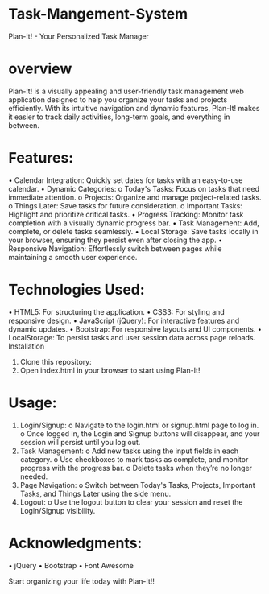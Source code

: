 # Task-Mangement-System
Plan-It! - Your Personalized Task Manager
# overview
Plan-It! is a visually appealing and user-friendly task management web application designed to help you organize your tasks and projects efficiently. With its intuitive navigation and dynamic features, Plan-It! makes it easier to track daily activities, long-term goals, and everything in between.
# Features:
•	Calendar Integration: Quickly set dates for tasks with an easy-to-use calendar.
•	Dynamic Categories:
o	Today's Tasks: Focus on tasks that need immediate attention.
o	Projects: Organize and manage project-related tasks.
o	Things Later: Save tasks for future consideration.
o	Important Tasks: Highlight and prioritize critical tasks.
•	Progress Tracking: Monitor task completion with a visually dynamic progress bar.
•	Task Management: Add, complete, or delete tasks seamlessly.
•	Local Storage: Save tasks locally in your browser, ensuring they persist even after closing the app.
•	Responsive Navigation: Effortlessly switch between pages while maintaining a smooth user experience.
# Technologies Used:
•	HTML5: For structuring the application.
•	CSS3: For styling and responsive design.
•	JavaScript (jQuery): For interactive features and dynamic updates.
•	Bootstrap: For responsive layouts and UI components.
•	LocalStorage: To persist tasks and user session data across page reloads.
Installation
1.	Clone this repository: 
2.	Open index.html in your browser to start using Plan-It!
# Usage:
1.	Login/Signup:
o	Navigate to the login.html or signup.html page to log in.
o	Once logged in, the Login and Signup buttons will disappear, and your session will persist until you log out.
2.	Task Management:
o	Add new tasks using the input fields in each category.
o	Use checkboxes to mark tasks as complete, and monitor progress with the progress bar.
o	Delete tasks when they’re no longer needed.
3.	Page Navigation:
o	Switch between Today's Tasks, Projects, Important Tasks, and Things Later using the side menu.
4.	Logout:
o	Use the logout button to clear your session and reset the Login/Signup visibility.
# Acknowledgments:
•	jQuery
•	Bootstrap
•	Font Awesome

Start organizing your life today with Plan-It!!

